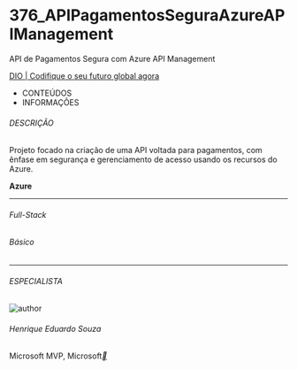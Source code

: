 # 376_APIPagamentosSeguraAzureAPIManagement
API de Pagamentos Segura com Azure API Management



[DIO | Codifique o seu futuro global agora](https://web.dio.me/lab/api-de-pagamentos-segura-com-azure-api-management/learning/1e099104-9ede-44cb-8842-06b4c34616a3?back=/play)



- CONTEÚDOS
- INFORMAÇÕES

###### DESCRIÇÃO

Projeto focado na criação de uma API voltada para pagamentos, com ênfase em segurança e gerenciamento de acesso usando os recursos do Azure.

**Azure**

------

###### Full-Stack

###### Básico

------

###### ESPECIALISTA

![author](https://hermes.dio.me/users/author/photos/8f73fc92-82f3-46a5-8804-0a38d17e2397.jpeg)

###### Henrique Eduardo Souza

Microsoft MVP, Microsoft[**](https://www.linkedin.com/in/hsouzaeduardo/?locale=pt_BR)
